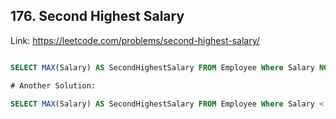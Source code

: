 ## 176. Second Highest Salary
Link: https://leetcode.com/problems/second-highest-salary/

```sql

SELECT MAX(Salary) AS SecondHighestSalary FROM Employee Where Salary NOT IN (SELECT MAX(Salary) FROM Employee);

# Another Solution:

SELECT MAX(Salary) AS SecondHighestSalary FROM Employee Where Salary < (SELECT MAX(Salary) FROM Employee);

```